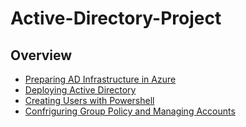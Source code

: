 # Active-Directory-Project

<h2>Overview</h2>

  - [Preparing AD Infrastructure in Azure](https://github.com/MarcusTSerrano/Preparing-Active-Directory-in-Azure)
  - [Deploying Active Directory](https://github.com/MarcusTSerrano/Deploying-Active-Directory)
  - [Creating Users with Powershell](https://github.com/MarcusTSerrano/Creating-Users-with-PowerShell)
  - [Confriguring Group Policy and Managing Accounts](https://github.com/MarcusTSerrano/Configuring-Group-Policy-and-Managing-Accounts)
